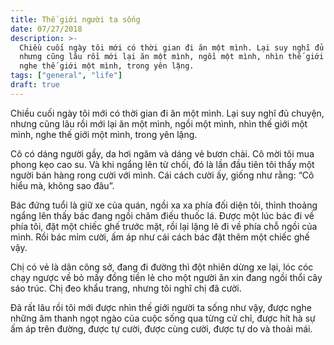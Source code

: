 ```yaml
---
title: Thế giới người ta sống
date: 07/27/2018
description: >-
  Chiều cuối ngày tôi mới có thời gian đi ăn một mình. Lại suy nghĩ đủ chuyện,
  nhưng cũng lâu rồi mới lại ăn một mình, ngồi một mình, nhìn thế giới một mình,
  nghe thế giới một mình, trong yên lặng.
tags: ["general", "life"]
draft: true
---
```


Chiều cuối ngày tôi mới có thời gian đi ăn một mình. Lại suy nghĩ đủ chuyện, nhưng cũng lâu rồi mới lại ăn một mình, ngồi một mình, nhìn thế giới một mình, nghe thế giới một mình, trong yên lặng.

Cô có dáng người gầy, da hơi ngăm và dáng vẻ bươn chải. Cô mời tôi mua phong kẹo cao su. Và khi ngẩng lên từ chối, đó là lần đầu tiên tôi thấy một người bán hàng rong cười với mình. Cái cách cười ấy, giống như rằng: “Cô hiểu mà, không sao đâu”.

Bác đứng tuổi là giữ xe của quán, ngồi xa xa phía đối diện tôi, thỉnh thoảng ngẩng lên thấy bác đang ngồi châm điếu thuốc lá. Được một lúc bác đi về phía tôi, đặt một chiếc ghế trước mặt, rồi lại lặng lẽ đi về phía chỗ ngồi của mình. Rồi bác mỉm cười, ấm áp như cái cách bác đặt thêm một chiếc ghế vậy.

Chị có vẻ là dân công sở, đang đi đường thì đột nhiên dừng xe lại, lóc cóc chạy ngược về bỏ mấy đồng tiền lẻ cho một người ăn xin đang ngồi thổi cây sáo trúc. Chị đeo khẩu trang, nhưng tôi nghĩ chị đã cười.

Đã rất lâu rồi tôi mới được nhìn thế giới người ta sống như vậy, được nghe những âm thanh ngọt ngào của cuộc sống qua từng cử chỉ, được hít hà sự ấm áp trên đường, được tự cười, được cùng cười, được tự do và thoải mái.
